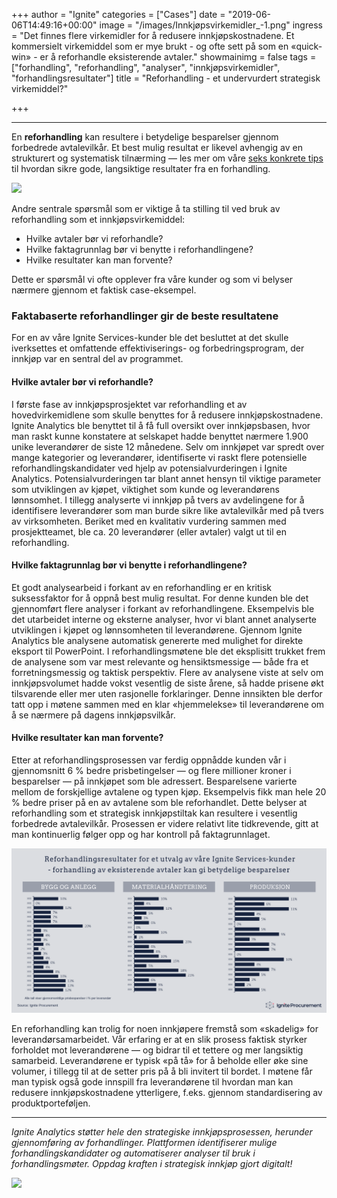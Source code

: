 +++
author = "Ignite"
categories = ["Cases"]
date = "2019-06-06T14:49:16+00:00"
image = "/images/Innkjøpsvirkemidler_-1.png"
ingress = "Det finnes flere virkemidler for å redusere innkjøpskostnadene. Et kommersielt virkemiddel som er mye brukt - og ofte sett på som en «quick-win» - er å reforhandle eksisterende avtaler."
showmainimg = false
tags = ["forhandling", "reforhandling", "analyser", "innkjøpsvirkemidler", "forhandlingsresultater"]
title = "Reforhandling - et undervurdert strategisk virkemiddel?"

+++
***

En **reforhandling** kan resultere i betydelige besparelser gjennom forbedrede avtalevilkår. Et best mulig resultat er likevel avhengig av en strukturert og systematisk tilnærming — les mer om våre [seks konkrete tips](https://www.ignite.no/blogg/innsikt/seks-tips-til-gode-forhandlinger/) til hvordan sikre gode, langsiktige resultater fra en forhandling.

![](/images/Innkjøpsvirkemidler_.png)

Andre sentrale spørsmål som er viktige å ta stilling til ved bruk av reforhandling som et innkjøpsvirkemiddel:

* Hvilke avtaler bør vi reforhandle?
* Hvilke faktagrunnlag bør vi benytte i reforhandlingene?
* Hvilke resultater kan man forvente?

Dette er spørsmål vi ofte opplever fra våre kunder og som vi belyser nærmere gjennom et faktisk case-eksempel.

### Faktabaserte reforhandlinger gir de beste resultatene

For en av våre Ignite Services-kunder ble det besluttet at det skulle iverksettes et omfattende effektiviserings- og forbedringsprogram, der innkjøp var en sentral del av programmet.

#### Hvilke avtaler bør vi reforhandle?

I første fase av innkjøpsprosjektet var reforhandling et av hovedvirkemidlene som skulle benyttes for å redusere innkjøpskostnadene. Ignite Analytics ble benyttet til å få full oversikt over innkjøpsbasen, hvor man raskt kunne konstatere at selskapet hadde benyttet nærmere 1.900 unike leverandører de siste 12 månedene. Selv om innkjøpet var spredt over mange kategorier og leverandører, identifiserte vi raskt flere potensielle reforhandlingskandidater ved hjelp av potensialvurderingen i Ignite Analytics. Potensialvurderingen tar blant annet hensyn til viktige parameter som utviklingen av kjøpet, viktighet som kunde og leverandørens lønnsomhet. I tillegg analyserte vi innkjøp på tvers av avdelingene for å identifisere leverandører som man burde sikre like avtalevilkår med på tvers av virksomheten. Beriket med en kvalitativ vurdering sammen med prosjektteamet, ble ca. 20 leverandører (eller avtaler) valgt ut til en reforhandling.

#### Hvilke faktagrunnlag bør vi benytte i reforhandlingene?

Et godt analysearbeid i forkant av en reforhandling er en kritisk suksessfaktor for å oppnå best mulig resultat. For denne kunden ble det gjennomført flere analyser i forkant av reforhandlingene. Eksempelvis ble det utarbeidet interne og eksterne analyser, hvor vi blant annet analyserte utviklingen i kjøpet og lønnsomheten til leverandørene. Gjennom Ignite Analytics ble analysene automatisk genererte med mulighet for direkte eksport til PowerPoint. I reforhandlingsmøtene ble det eksplisitt trukket frem de analysene som var mest relevante og hensiktsmessige — både fra et forretningsmessig og taktisk perspektiv. Flere av analysene viste at selv om innkjøpsvolumet hadde vokst vesentlig de siste årene, så hadde prisene økt tilsvarende eller mer uten rasjonelle forklaringer. Denne innsikten ble derfor tatt opp i møtene sammen med en klar «hjemmelekse» til leverandørene om å se nærmere på dagens innkjøpsvilkår.

#### Hvilke resultater kan man forvente?

Etter at reforhandlingsprosessen var ferdig oppnådde kunden vår i gjennomsnitt 6 % bedre prisbetingelser — og flere millioner kroner i besparelser — på innkjøpet som ble adressert. Besparelsene varierte mellom de forskjellige avtalene og typen kjøp. Eksempelvis fikk man hele 20 % bedre priser på en av avtalene som ble reforhandlet. Dette belyser at reforhandling som et strategisk innkjøpstiltak kan resultere i vesentlig forbedrede avtalevilkår. Prosessen er videre relativt lite tidkrevende, gitt at man kontinuerlig følger opp og har kontroll på faktagrunnlaget.

![](/images/Reforhandlingsresultat_.png)

En reforhandling kan trolig for noen innkjøpere fremstå som «skadelig» for leverandørsamarbeidet. Vår erfaring er at en slik prosess faktisk styrker forholdet mot leverandørene — og bidrar til et tettere og mer langsiktig samarbeid. Leverandørene er typisk «på tå» for å beholde eller øke sine volumer, i tillegg til at de setter pris på å bli invitert til bordet. I møtene får man typisk også gode innspill fra leverandørene til hvordan man kan redusere innkjøpskostnadene ytterligere, f.eks. gjennom standardisering av produktporteføljen.

***

_Ignite Analytics støtter hele den strategiske innkjøpsprosessen, herunder gjennomføring av forhandlinger. Plattformen identifiserer mulige forhandlingskandidater og automatiserer analyser til bruk i forhandlingsmøter. Oppdag kraften i strategisk innkjøp gjort digitalt!_

[![](https://cdn-images-1.medium.com/max/800/1*wNfW3gtCL-EO9XYJOYYSnQ.png)](https://www.ignite.no/ignite-analytics/demo/)